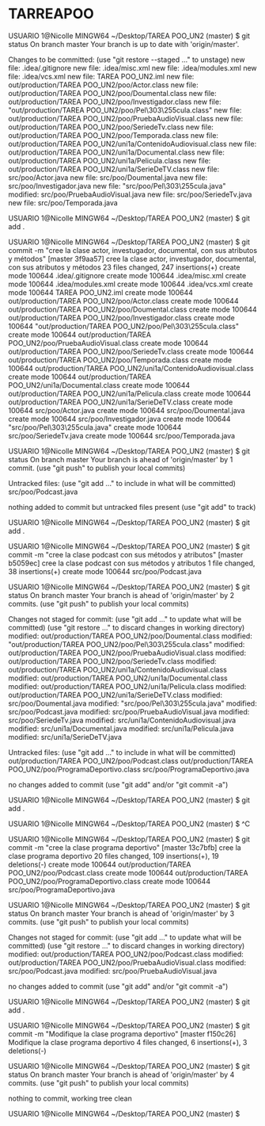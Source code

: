 # TARREAPOO

USUARIO 1@Nicolle MINGW64 ~/Desktop/TAREA POO_UN2 (master)
$ git status
On branch master
Your branch is up to date with 'origin/master'.

Changes to be committed:
  (use "git restore --staged <file>..." to unstage)
        new file:   .idea/.gitignore
        new file:   .idea/misc.xml
        new file:   .idea/modules.xml
        new file:   .idea/vcs.xml
        new file:   TAREA POO_UN2.iml
        new file:   out/production/TAREA POO_UN2/poo/Actor.class
        new file:   out/production/TAREA POO_UN2/poo/Doumental.class
        new file:   out/production/TAREA POO_UN2/poo/Investigador.class
        new file:   "out/production/TAREA POO_UN2/poo/Pel\303\255cula.class"
        new file:   out/production/TAREA POO_UN2/poo/PruebaAudioVisual.class
        new file:   out/production/TAREA POO_UN2/poo/SeriedeTv.class
        new file:   out/production/TAREA POO_UN2/poo/Temporada.class
        new file:   out/production/TAREA POO_UN2/uni1a/ContenidoAudiovisual.class
        new file:   out/production/TAREA POO_UN2/uni1a/Documental.class
        new file:   out/production/TAREA POO_UN2/uni1a/Pelicula.class
        new file:   out/production/TAREA POO_UN2/uni1a/SerieDeTV.class
        new file:   src/poo/Actor.java
        new file:   src/poo/Doumental.java
        new file:   src/poo/Investigador.java
        new file:   "src/poo/Pel\303\255cula.java"
        modified:   src/poo/PruebaAudioVisual.java
        new file:   src/poo/SeriedeTv.java
        new file:   src/poo/Temporada.java


USUARIO 1@Nicolle MINGW64 ~/Desktop/TAREA POO_UN2 (master)
$ git add .

USUARIO 1@Nicolle MINGW64 ~/Desktop/TAREA POO_UN2 (master)
$ git commit -m "cree la clase actor, investugador, documental, con sus atributos y métodos"
[master 3f9aa57] cree la clase actor, investugador, documental, con sus atributos y métodos
 23 files changed, 247 insertions(+)
 create mode 100644 .idea/.gitignore
 create mode 100644 .idea/misc.xml
 create mode 100644 .idea/modules.xml
 create mode 100644 .idea/vcs.xml
 create mode 100644 TAREA POO_UN2.iml
 create mode 100644 out/production/TAREA POO_UN2/poo/Actor.class
 create mode 100644 out/production/TAREA POO_UN2/poo/Doumental.class
 create mode 100644 out/production/TAREA POO_UN2/poo/Investigador.class
 create mode 100644 "out/production/TAREA POO_UN2/poo/Pel\303\255cula.class"
 create mode 100644 out/production/TAREA POO_UN2/poo/PruebaAudioVisual.class
 create mode 100644 out/production/TAREA POO_UN2/poo/SeriedeTv.class
 create mode 100644 out/production/TAREA POO_UN2/poo/Temporada.class
 create mode 100644 out/production/TAREA POO_UN2/uni1a/ContenidoAudiovisual.class
 create mode 100644 out/production/TAREA POO_UN2/uni1a/Documental.class
 create mode 100644 out/production/TAREA POO_UN2/uni1a/Pelicula.class
 create mode 100644 out/production/TAREA POO_UN2/uni1a/SerieDeTV.class
 create mode 100644 src/poo/Actor.java
 create mode 100644 src/poo/Doumental.java
 create mode 100644 src/poo/Investigador.java
 create mode 100644 "src/poo/Pel\303\255cula.java"
 create mode 100644 src/poo/SeriedeTv.java
 create mode 100644 src/poo/Temporada.java

USUARIO 1@Nicolle MINGW64 ~/Desktop/TAREA POO_UN2 (master)
$ git status
On branch master
Your branch is ahead of 'origin/master' by 1 commit.
  (use "git push" to publish your local commits)

Untracked files:
  (use "git add <file>..." to include in what will be committed)
        src/poo/Podcast.java

nothing added to commit but untracked files present (use "git add" to track)

USUARIO 1@Nicolle MINGW64 ~/Desktop/TAREA POO_UN2 (master)
$ git add .

USUARIO 1@Nicolle MINGW64 ~/Desktop/TAREA POO_UN2 (master)
$ git commit -m "cree la clase podcast con sus métodos y atributos"
[master b5059ec] cree la clase podcast con sus métodos y atributos
 1 file changed, 38 insertions(+)
 create mode 100644 src/poo/Podcast.java

USUARIO 1@Nicolle MINGW64 ~/Desktop/TAREA POO_UN2 (master)
$ git status
On branch master
Your branch is ahead of 'origin/master' by 2 commits.
  (use "git push" to publish your local commits)

Changes not staged for commit:
  (use "git add <file>..." to update what will be committed)
  (use "git restore <file>..." to discard changes in working directory)
        modified:   out/production/TAREA POO_UN2/poo/Doumental.class
        modified:   "out/production/TAREA POO_UN2/poo/Pel\303\255cula.class"
        modified:   out/production/TAREA POO_UN2/poo/PruebaAudioVisual.class
        modified:   out/production/TAREA POO_UN2/poo/SeriedeTv.class
        modified:   out/production/TAREA POO_UN2/uni1a/ContenidoAudiovisual.class
        modified:   out/production/TAREA POO_UN2/uni1a/Documental.class
        modified:   out/production/TAREA POO_UN2/uni1a/Pelicula.class
        modified:   out/production/TAREA POO_UN2/uni1a/SerieDeTV.class
        modified:   src/poo/Doumental.java
        modified:   "src/poo/Pel\303\255cula.java"
        modified:   src/poo/Podcast.java
        modified:   src/poo/PruebaAudioVisual.java
        modified:   src/poo/SeriedeTv.java
        modified:   src/uni1a/ContenidoAudiovisual.java
        modified:   src/uni1a/Documental.java
        modified:   src/uni1a/Pelicula.java
        modified:   src/uni1a/SerieDeTV.java

Untracked files:
  (use "git add <file>..." to include in what will be committed)
        out/production/TAREA POO_UN2/poo/Podcast.class
        out/production/TAREA POO_UN2/poo/ProgramaDeportivo.class
        src/poo/ProgramaDeportivo.java

no changes added to commit (use "git add" and/or "git commit -a")

USUARIO 1@Nicolle MINGW64 ~/Desktop/TAREA POO_UN2 (master)
$ git add .

USUARIO 1@Nicolle MINGW64 ~/Desktop/TAREA POO_UN2 (master)
$ ^C

USUARIO 1@Nicolle MINGW64 ~/Desktop/TAREA POO_UN2 (master)
$ git commit -m "cree la clase programa deportivo"
[master 13c7bfb] cree la clase programa deportivo
 20 files changed, 109 insertions(+), 19 deletions(-)
 create mode 100644 out/production/TAREA POO_UN2/poo/Podcast.class
 create mode 100644 out/production/TAREA POO_UN2/poo/ProgramaDeportivo.class
 create mode 100644 src/poo/ProgramaDeportivo.java

USUARIO 1@Nicolle MINGW64 ~/Desktop/TAREA POO_UN2 (master)
$ git status
On branch master
Your branch is ahead of 'origin/master' by 3 commits.
  (use "git push" to publish your local commits)

Changes not staged for commit:
  (use "git add <file>..." to update what will be committed)
  (use "git restore <file>..." to discard changes in working directory)
        modified:   out/production/TAREA POO_UN2/poo/Podcast.class
        modified:   out/production/TAREA POO_UN2/poo/PruebaAudioVisual.class
        modified:   src/poo/Podcast.java
        modified:   src/poo/PruebaAudioVisual.java

no changes added to commit (use "git add" and/or "git commit -a")

USUARIO 1@Nicolle MINGW64 ~/Desktop/TAREA POO_UN2 (master)
$ git add .

USUARIO 1@Nicolle MINGW64 ~/Desktop/TAREA POO_UN2 (master)
$ git commit -m "Modifique la clase programa deportivo"
[master f150c26] Modifique la clase programa deportivo
 4 files changed, 6 insertions(+), 3 deletions(-)

USUARIO 1@Nicolle MINGW64 ~/Desktop/TAREA POO_UN2 (master)
$ git status
On branch master
Your branch is ahead of 'origin/master' by 4 commits.
  (use "git push" to publish your local commits)

nothing to commit, working tree clean

USUARIO 1@Nicolle MINGW64 ~/Desktop/TAREA POO_UN2 (master)
$
